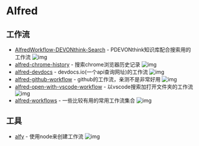 # Alfred

## 工作流


- [AlfredWorkflow-DEVONthink-Search](https://github.com/mpco/AlfredWorkflow-DEVONthink-Search) - PDEVONthink知识库配合搜索用的工作流 ![img](https://img.shields.io/github/stars/mpco/AlfredWorkflow-DEVONthink-Search)
- [alfred-chrome-history](https://github.com/tupton/alfred-chrome-history) - 搜索chrome浏览器历史记录 ![img](https://img.shields.io/github/stars/tupton/alfred-chrome-history)
- [alfred-devdocs](https://github.com/yannickglt/alfred-devdocs) - devdocs.io(一个api查询网址)的工作流 ![img](https://img.shields.io/github/stars/yannickglt/alfred-devdocs)
- [alfred-github-workflow](https://github.com/gharlan/alfred-github-workflow) - github的工作流，亲测不是非常好用 ![img](https://img.shields.io/github/stars/gharlan/alfred-github-workflow)
- [alfred-open-with-vscode-workflow](https://github.com/alexchantastic/alfred-open-with-vscode-workflow) - 以vscode搜索加打开文件夹的工作流 ![img](https://img.shields.io/github/stars/alexchantastic/alfred-open-with-vscode-workflow)
- [alfred-workflows](https://github.com/zenorocha/alfred-workflows) - 一些比较有用的常用工作流集合 ![img](https://img.shields.io/github/stars/zenorocha/alfred-workflows)

## 工具

- [alfy](https://github.com/sindresorhus/alfy) - 使用node来创建工作流 ![img](https://img.shields.io/github/stars/sindresorhus/alfy)